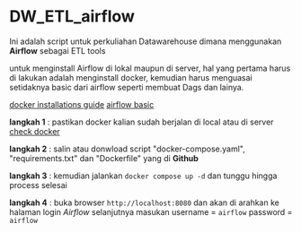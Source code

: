 # DW_ETL_airflow

Ini adalah script untuk perkuliahan Datawarehouse dimana menggunakan **Airflow** sebagai ETL tools

untuk menginstall Airflow di lokal maupun di server, hal yang pertama harus di lakukan adalah menginstall docker, kemudian harus menguasai setidaknya basic dari airflow seperti membuat Dags dan lainya.

[docker installations guide](https://docs.docker.com/engine/install/)
[airflow basic](https://airflow.apache.org/docs/apache-airflow/stable/index.html)


**langkah 1** : pastikan docker kalian sudah berjalan di local atau di server [check docker](https://docs.docker.com/config/daemon/troubleshoot/#:~:text=The%20operating%2Dsystem%20independent%20way,service%20status%20using%20Windows%20utilities.)

**langkah 2** : salin atau donwload script "docker-compose.yaml", "requirements.txt" dan "Dockerfile" yang di **Github**

**langkah 3** : kemudian jalankan `docker compose up -d` dan tunggu hingga process selesai

**langkah 4** : buka browser `http://localhost:8080` dan akan di arahkan ke halaman login *Airflow* selanjutnya masukan 
username = `airflow`
password = `airflow`

